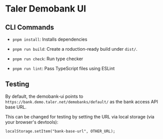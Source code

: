 # Taler Demobank UI

## CLI Commands

- `pnpm install`: Installs dependencies

- `pnpm run build`: Create a roduction-ready build under `dist/`.

- `pnpm run check`: Run type checker

- `pnpm run lint`: Pass TypeScript files using ESLint

## Testing

By default, the demobank-ui points to `https://bank.demo.taler.net/demobanks/default/`
as the bank access API base URL.

This can be changed for testing by setting the URL via local storage (via your browser's devtools):
```
localStorage.setItem("bank-base-url", OTHER_URL);
```
